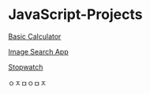 # JavaScript-Projects

<a href = "https://github.com/7manwon/JavaScript-Projects/tree/main/Basic%20Calculator"> Basic Calculator </a>

<a href = "https://github.com/7manwon/JavaScript-Projects/tree/main/Image%20Search%20App"> Image Search App </a>

<a href = "https://github.com/7manwon/JavaScript-Projects/tree/main/Stopwatch"> Stopwatch </a>

ㅇㅈㅁㅇㅁㅈ
